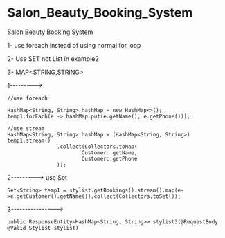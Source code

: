 # Salon_Beauty_Booking_System
Salon Beauty Booking System


1- use foreach instead of using normal for loop

2- Use SET not List in example2

3- MAP<STRING,STRING>


1--------->
```
//use foreach

HashMap<String, String> hashMap = new HashMap<>();
temp1.forEach(e -> hashMap.put(e.getName(), e.getPhone()));
```
```
//use stream
HashMap<String, String> hashMap = (HashMap<String, String>) temp1.stream()
                .collect(Collectors.toMap(
                        Customer::getName,
                        Customer::getPhone
                ));
```

2---------> use Set

```
Set<String> temp1 = stylist.getBookings().stream().map(e->e.getCustomer().getName()).collect(Collectors.toSet());

```


3---------------->
```
public ResponseEntity<HashMap<String, String>> stylist3(@RequestBody @Valid Stylist stylist)
```
